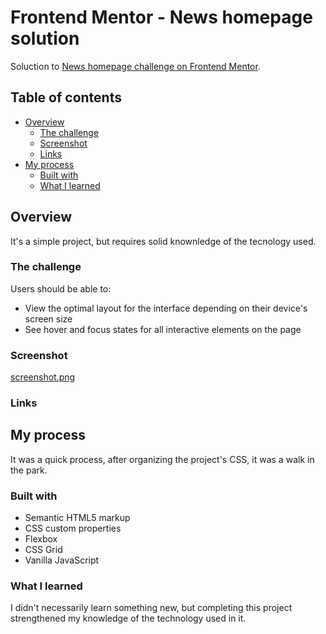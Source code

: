 # Frontend Mentor - News homepage solution

Soluction to [News homepage challenge on Frontend Mentor](https://www.frontendmentor.io/challenges/news-homepage-H6SWTa1MFl).

## Table of contents

- [Overview](#overview)
  - [The challenge](#the-challenge)
  - [Screenshot](#screenshot)
  - [Links](#links)
- [My process](#my-process)
  - [Built with](#built-with)
  - [What I learned](#what-i-learned)



## Overview

It's a simple project, but requires solid knownledge of the tecnology used. 

### The challenge

Users should be able to:

- View the optimal layout for the interface depending on their device's screen size
- See hover and focus states for all interactive elements on the page

### Screenshot

[screenshot.png](https://postimg.cc/HJfh2NJD)



### Links

<!-- - Solution URL: [Add solution URL here](https://your-solution-url.com)
- Live Site URL: [Add live site URL here](https://your-live-site-url.com) -->

## My process

It was a quick process, after organizing the project's CSS, it was a walk in the park.

### Built with

- Semantic HTML5 markup
- CSS custom properties
- Flexbox
- CSS Grid
- Vanilla JavaScript


### What I learned

I didn't necessarily learn something new, but completing this project strengthened my knowledge of the technology used in it.



